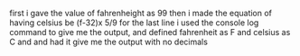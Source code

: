 first i gave the value of fahrenheight as 99
then i made the equation of having celsius be (f-32)x 5/9
for the last line i used the console log command to give me the output, and defined fahrenheit as F and celsius as C and and had it give me the output with no decimals